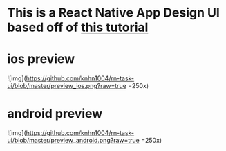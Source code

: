 # This is a React Native App Design UI based off of [this tutorial](https://www.youtube.com/watch?v=MQOecLBV6Is)

# ios preview
![img](https://github.com/knhn1004/rn-task-ui/blob/master/preview_ios.png?raw=true =250x)

# android preview
![img](https://github.com/knhn1004/rn-task-ui/blob/master/preview_android.png?raw=true =250x)
